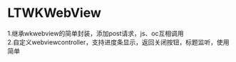 # LTWKWebView

1.继承wkwebview的简单封装，添加post请求，js、oc互相调用  
2.自定义webviewcontroller，支持进度条显示，返回关闭按钮，标题监听，使用简单
